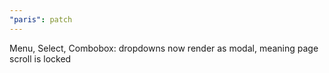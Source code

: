 ```yaml
---
"paris": patch
---
```


Menu, Select, Combobox: dropdowns now render as modal, meaning page scroll is locked
